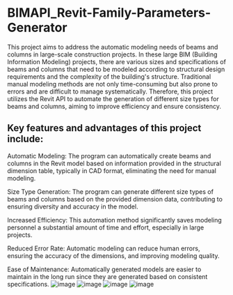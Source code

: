 # BIMAPI_Revit-Family-Parameters-Generator

This project aims to address the automatic modeling needs of beams and columns in large-scale construction projects. In these large BIM (Building Information Modeling) projects, there are various sizes and specifications of beams and columns that need to be modeled according to structural design requirements and the complexity of the building's structure. Traditional manual modeling methods are not only time-consuming but also prone to errors and are difficult to manage systematically. Therefore, this project utilizes the Revit API to automate the generation of different size types for beams and columns, aiming to improve efficiency and ensure consistency.

## Key features and advantages of this project include:

Automatic Modeling: The program can automatically create beams and columns in the Revit model based on information provided in the structural dimension table, typically in CAD format, eliminating the need for manual modeling.

Size Type Generation: The program can generate different size types of beams and columns based on the provided dimension data, contributing to ensuring diversity and accuracy in the model.

Increased Efficiency: This automation method significantly saves modeling personnel a substantial amount of time and effort, especially in large projects.

Reduced Error Rate: Automatic modeling can reduce human errors, ensuring the accuracy of the dimensions, and improving modeling quality.

Ease of Maintenance: Automatically generated models are easier to maintain in the long run since they are generated based on consistent specifications.
![image](./images/screenshot1.png)
![image](./images/screenshot2.png)
![image](./images/screenshot3.png)
![image](./images/screenshot4.png)
